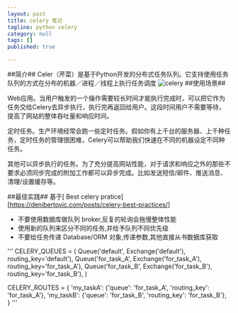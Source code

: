 ```yaml
---
layout: post
title: celery 笔记
tagline: python celery
category: null
tags: []
published: true

---
```

##简介## 
Celer（芹菜）是基于Python开发的分布式任务队列。它支持使用任务队列的方式在分布的机器／进程／线程上执行任务调度
![celery][1]
##使用场景##

Web应用。当用户触发的一个操作需要较长时间才能执行完成时，可以把它作为任务交给Celery去异步执行，执行完再返回给用户。这段时间用户不需要等待，提高了网站的整体吞吐量和响应时间。

定时任务。生产环境经常会跑一些定时任务。假如你有上千台的服务器、上千种任务，定时任务的管理很困难，Celery可以帮助我们快速在不同的机器设定不同种任务。

其他可以异步执行的任务。为了充分提高网站性能，对于请求和响应之外的那些不要求必须同步完成的附加工作都可以异步完成。比如发送短信/邮件、推送消息、清理/设置缓存等。

##最佳实践##
基于[ Best celery pratice][https://denibertovic.com/posts/celery-best-practices/]

* 不要使用数据库做队列 broker,反复的轮询会拖慢整体性能
* 使用新的队列来区分不同的任务,并给予队列不同优先级
* 不要给任务传递 Database/ORM 对象,传递参数,其他直接从书数据库获取

'''
CELERY_QUEUES = (
    Queue('default', Exchange('default'), routing_key='default'),
    Queue('for_task_A', Exchange('for_task_A'), routing_key='for_task_A'),
    Queue('for_task_B', Exchange('for_task_B'), routing_key='for_task_B'),
)

CELERY_ROUTES = {
    'my_taskA': {'queue': 'for_task_A', 'routing_key': 'for_task_A'},
    'my_taskB': {'queue': 'for_task_B', 'routing_key': 'for_task_B'},
}
'''



[1]: http://static.open-open.com/lib/uploadImg/20150314/20150314100608_187.png "celery"
